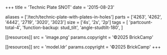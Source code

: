 +++
title = 'Technic Plate SNOT'
date  = '2015-08-23'

aliases = ['/tech/technic-plate-with-plates-in-holes']
parts = ['4263', '4262', '4442', '2719', '3020', '3023']
size  = ['4s', '2s', '2p']
tags  = [
  'partcount-total-4',
  'function-backup: stud_tilt',
  'angle-studtilt-180',
]

[[resources]]
src              = 'image.png'
params.copyright = '©2025 BrickCamp'

[[resources]]
src              = 'model.ldr'
params.copyright = '©2025 BrickCamp'
+++
